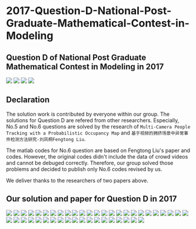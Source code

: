 # 2017-Question-D-National-Post-Graduate-Mathematical-Contest-in-Modeling


## Question D of National Post Graduate Mathematical Contest in Modeling in 2017
![](https://github.com/bitpeach/2017-Question-D-National-Post-Graduate-Mathematical-Contest-in-Modeling/blob/master/Question%20Description/2017-Question-D-description(1).jpg)
![](https://github.com/bitpeach/2017-Question-D-National-Post-Graduate-Mathematical-Contest-in-Modeling/blob/master/Question%20Description/2017-Question-D-description(2).jpg)
![](https://github.com/bitpeach/2017-Question-D-National-Post-Graduate-Mathematical-Contest-in-Modeling/blob/master/Question%20Description/2017-Question-D-description(3).jpg)
![](https://github.com/bitpeach/2017-Question-D-National-Post-Graduate-Mathematical-Contest-in-Modeling/blob/master/Question%20Description/2017-Question-D-description(4).jpg)

## Declaration
The solution work is contributed by everyone within our group. The solutions for Question D are refered from other researchers. Especially, No.5 and No.6 questions are solved by the research of `Multi-Camera People Tracking with a Probabilistic Occupancy Map` and `基于视频的拥挤场景中异常事件检测方法研究-刘凤桐Fengtong Liu`.

The matlab codes for No.6 question are based on Fengtong Liu's paper and codes. However, the original codes didn't include the data of crowd videos and cannot be debuged correctly. Therefore, our group solved those problems and decided to publish only No.6 codes revised by us.

We deliver thanks to the researchers of two papers above.


## Our solution and paper for Question D in 2017

![](https://github.com/bitpeach/2017-Question-D-National-Post-Graduate-Mathematical-Contest-in-Modeling/blob/master/Paper%20Page%20Pictures/2017-Question-D-paper-page(01).jpg)
![](https://github.com/bitpeach/2017-Question-D-National-Post-Graduate-Mathematical-Contest-in-Modeling/blob/master/Paper%20Page%20Pictures/2017-Question-D-paper-page(02).jpg)
![](https://github.com/bitpeach/2017-Question-D-National-Post-Graduate-Mathematical-Contest-in-Modeling/blob/master/Paper%20Page%20Pictures/2017-Question-D-paper-page(03).jpg)
![](https://github.com/bitpeach/2017-Question-D-National-Post-Graduate-Mathematical-Contest-in-Modeling/blob/master/Paper%20Page%20Pictures/2017-Question-D-paper-page(04).jpg)
![](https://github.com/bitpeach/2017-Question-D-National-Post-Graduate-Mathematical-Contest-in-Modeling/blob/master/Paper%20Page%20Pictures/2017-Question-D-paper-page(05).jpg)
![](https://github.com/bitpeach/2017-Question-D-National-Post-Graduate-Mathematical-Contest-in-Modeling/blob/master/Paper%20Page%20Pictures/2017-Question-D-paper-page(06).jpg)
![](https://github.com/bitpeach/2017-Question-D-National-Post-Graduate-Mathematical-Contest-in-Modeling/blob/master/Paper%20Page%20Pictures/2017-Question-D-paper-page(07).jpg)
![](https://github.com/bitpeach/2017-Question-D-National-Post-Graduate-Mathematical-Contest-in-Modeling/blob/master/Paper%20Page%20Pictures/2017-Question-D-paper-page(08).jpg)
![](https://github.com/bitpeach/2017-Question-D-National-Post-Graduate-Mathematical-Contest-in-Modeling/blob/master/Paper%20Page%20Pictures/2017-Question-D-paper-page(09).jpg)
![](https://github.com/bitpeach/2017-Question-D-National-Post-Graduate-Mathematical-Contest-in-Modeling/blob/master/Paper%20Page%20Pictures/2017-Question-D-paper-page(10).jpg)
![](https://github.com/bitpeach/2017-Question-D-National-Post-Graduate-Mathematical-Contest-in-Modeling/blob/master/Paper%20Page%20Pictures/2017-Question-D-paper-page(11).jpg)
![](https://github.com/bitpeach/2017-Question-D-National-Post-Graduate-Mathematical-Contest-in-Modeling/blob/master/Paper%20Page%20Pictures/2017-Question-D-paper-page(12).jpg)
![](https://github.com/bitpeach/2017-Question-D-National-Post-Graduate-Mathematical-Contest-in-Modeling/blob/master/Paper%20Page%20Pictures/2017-Question-D-paper-page(13).jpg)
![](https://github.com/bitpeach/2017-Question-D-National-Post-Graduate-Mathematical-Contest-in-Modeling/blob/master/Paper%20Page%20Pictures/2017-Question-D-paper-page(14).jpg)
![](https://github.com/bitpeach/2017-Question-D-National-Post-Graduate-Mathematical-Contest-in-Modeling/blob/master/Paper%20Page%20Pictures/2017-Question-D-paper-page(15).jpg)
![](https://github.com/bitpeach/2017-Question-D-National-Post-Graduate-Mathematical-Contest-in-Modeling/blob/master/Paper%20Page%20Pictures/2017-Question-D-paper-page(16).jpg)
![](https://github.com/bitpeach/2017-Question-D-National-Post-Graduate-Mathematical-Contest-in-Modeling/blob/master/Paper%20Page%20Pictures/2017-Question-D-paper-page(17).jpg)
![](https://github.com/bitpeach/2017-Question-D-National-Post-Graduate-Mathematical-Contest-in-Modeling/blob/master/Paper%20Page%20Pictures/2017-Question-D-paper-page(18).jpg)
![](https://github.com/bitpeach/2017-Question-D-National-Post-Graduate-Mathematical-Contest-in-Modeling/blob/master/Paper%20Page%20Pictures/2017-Question-D-paper-page(19).jpg)
![](https://github.com/bitpeach/2017-Question-D-National-Post-Graduate-Mathematical-Contest-in-Modeling/blob/master/Paper%20Page%20Pictures/2017-Question-D-paper-page(20).jpg)
![](https://github.com/bitpeach/2017-Question-D-National-Post-Graduate-Mathematical-Contest-in-Modeling/blob/master/Paper%20Page%20Pictures/2017-Question-D-paper-page(21).jpg)
![](https://github.com/bitpeach/2017-Question-D-National-Post-Graduate-Mathematical-Contest-in-Modeling/blob/master/Paper%20Page%20Pictures/2017-Question-D-paper-page(22).jpg)
![](https://github.com/bitpeach/2017-Question-D-National-Post-Graduate-Mathematical-Contest-in-Modeling/blob/master/Paper%20Page%20Pictures/2017-Question-D-paper-page(23).jpg)
![](https://github.com/bitpeach/2017-Question-D-National-Post-Graduate-Mathematical-Contest-in-Modeling/blob/master/Paper%20Page%20Pictures/2017-Question-D-paper-page(24).jpg)
![](https://github.com/bitpeach/2017-Question-D-National-Post-Graduate-Mathematical-Contest-in-Modeling/blob/master/Paper%20Page%20Pictures/2017-Question-D-paper-page(25).jpg)
![](https://github.com/bitpeach/2017-Question-D-National-Post-Graduate-Mathematical-Contest-in-Modeling/blob/master/Paper%20Page%20Pictures/2017-Question-D-paper-page(26).jpg)
![](https://github.com/bitpeach/2017-Question-D-National-Post-Graduate-Mathematical-Contest-in-Modeling/blob/master/Paper%20Page%20Pictures/2017-Question-D-paper-page(27).jpg)
![](https://github.com/bitpeach/2017-Question-D-National-Post-Graduate-Mathematical-Contest-in-Modeling/blob/master/Paper%20Page%20Pictures/2017-Question-D-paper-page(28).jpg)
![](https://github.com/bitpeach/2017-Question-D-National-Post-Graduate-Mathematical-Contest-in-Modeling/blob/master/Paper%20Page%20Pictures/2017-Question-D-paper-page(29).jpg)
![](https://github.com/bitpeach/2017-Question-D-National-Post-Graduate-Mathematical-Contest-in-Modeling/blob/master/Paper%20Page%20Pictures/2017-Question-D-paper-page(30).jpg)
![](https://github.com/bitpeach/2017-Question-D-National-Post-Graduate-Mathematical-Contest-in-Modeling/blob/master/Paper%20Page%20Pictures/2017-Question-D-paper-page(31).jpg)
![](https://github.com/bitpeach/2017-Question-D-National-Post-Graduate-Mathematical-Contest-in-Modeling/blob/master/Paper%20Page%20Pictures/2017-Question-D-paper-page(32).jpg)
![](https://github.com/bitpeach/2017-Question-D-National-Post-Graduate-Mathematical-Contest-in-Modeling/blob/master/Paper%20Page%20Pictures/2017-Question-D-paper-page(33).jpg)
![](https://github.com/bitpeach/2017-Question-D-National-Post-Graduate-Mathematical-Contest-in-Modeling/blob/master/Paper%20Page%20Pictures/2017-Question-D-paper-page(34).jpg)
![](https://github.com/bitpeach/2017-Question-D-National-Post-Graduate-Mathematical-Contest-in-Modeling/blob/master/Paper%20Page%20Pictures/2017-Question-D-paper-page(35).jpg)
![](https://github.com/bitpeach/2017-Question-D-National-Post-Graduate-Mathematical-Contest-in-Modeling/blob/master/Paper%20Page%20Pictures/2017-Question-D-paper-page(36).jpg)
![](https://github.com/bitpeach/2017-Question-D-National-Post-Graduate-Mathematical-Contest-in-Modeling/blob/master/Paper%20Page%20Pictures/2017-Question-D-paper-page(37).jpg)
![](https://github.com/bitpeach/2017-Question-D-National-Post-Graduate-Mathematical-Contest-in-Modeling/blob/master/Paper%20Page%20Pictures/2017-Question-D-paper-page(38).jpg)
![](https://github.com/bitpeach/2017-Question-D-National-Post-Graduate-Mathematical-Contest-in-Modeling/blob/master/Paper%20Page%20Pictures/2017-Question-D-paper-page(39).jpg)
![](https://github.com/bitpeach/2017-Question-D-National-Post-Graduate-Mathematical-Contest-in-Modeling/blob/master/Paper%20Page%20Pictures/2017-Question-D-paper-page(40).jpg)
![](https://github.com/bitpeach/2017-Question-D-National-Post-Graduate-Mathematical-Contest-in-Modeling/blob/master/Paper%20Page%20Pictures/2017-Question-D-paper-page(41).jpg)
![](https://github.com/bitpeach/2017-Question-D-National-Post-Graduate-Mathematical-Contest-in-Modeling/blob/master/Paper%20Page%20Pictures/2017-Question-D-paper-page(42).jpg)
![](https://github.com/bitpeach/2017-Question-D-National-Post-Graduate-Mathematical-Contest-in-Modeling/blob/master/Paper%20Page%20Pictures/2017-Question-D-paper-page(43).jpg)
![](https://github.com/bitpeach/2017-Question-D-National-Post-Graduate-Mathematical-Contest-in-Modeling/blob/master/Paper%20Page%20Pictures/2017-Question-D-paper-page(44).jpg)
